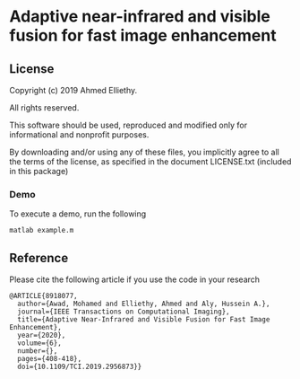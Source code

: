 
# Adaptive near-infrared and visible fusion for fast image enhancement


## License
Copyright (c) 2019 Ahmed Elliethy.

All rights reserved.

This software should be used, reproduced and modified only for informational and nonprofit purposes.

By downloading and/or using any of these files, you implicitly agree to all the terms of the license, as specified in the document LICENSE.txt (included in this package) 

### Demo
To execute a demo, run the following

```
matlab example.m
```

## Reference
Please cite the following article if you use the code in your research
```
@ARTICLE{8918077,
  author={Awad, Mohamed and Elliethy, Ahmed and Aly, Hussein A.},
  journal={IEEE Transactions on Computational Imaging}, 
  title={Adaptive Near-Infrared and Visible Fusion for Fast Image Enhancement}, 
  year={2020},
  volume={6},
  number={},
  pages={408-418},
  doi={10.1109/TCI.2019.2956873}}
```


